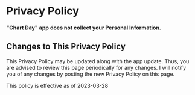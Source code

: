 # Privacy Policy

**"Chart Day" app does not collect your Personal Information.**


## Changes to This Privacy Policy

This Privacy Policy may be updated along with the app update. Thus, you are advised to review this page periodically for any changes. I will notify you of any changes by posting the new Privacy Policy on this page.

This policy is effective as of 2023-03-28
